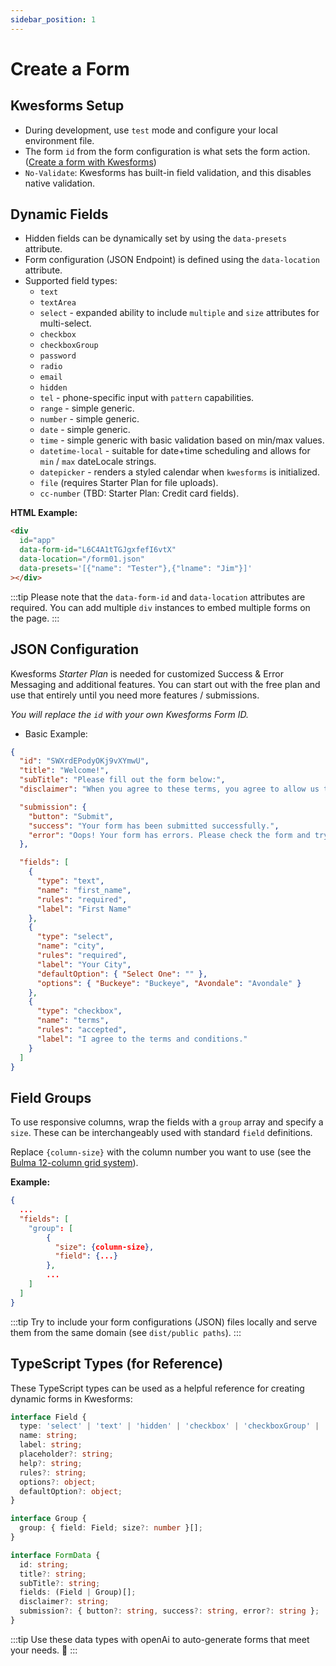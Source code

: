 ```yaml
---
sidebar_position: 1
---
```


# Create a Form

## Kwesforms Setup

- During development, use `test` mode and configure your local environment file.
- The form `id` from the form configuration is what sets the form action. ([Create a form with Kwesforms](https://kwes.io/docs/v2/getting-started))
- `No-Validate`: Kwesforms has built-in field validation, and this disables native validation.

## Dynamic Fields

- Hidden fields can be dynamically set by using the `data-presets` attribute.
- Form configuration (JSON Endpoint) is defined using the `data-location` attribute.
- Supported field types:
  - `text`
  - `textArea`
  - `select` - expanded ability to include `multiple` and `size` attributes for multi-select.
  - `checkbox`
  - `checkboxGroup`
  - `password`
  - `radio`
  - `email`
  - `hidden`
  - `tel` - phone-specific input with `pattern` capabilities.
  - `range` - simple generic.
  - `number` - simple generic.
  - `date` - simple generic.
  - `time` - simple generic with basic validation based on min/max values.
  - `datetime-local` - suitable for date+time scheduling and allows for `min` / `max` dateLocale strings.
  - `datepicker` - renders a styled calendar when `kwesforms` is initialized.
  - `file` (requires Starter Plan for file uploads).
  - `cc-number` (TBD: Starter Plan: Credit card fields).

**HTML Example:**
```html
<div
  id="app"
  data-form-id="L6C4A1tTGJgxfefI6vtX"
  data-location="/form01.json"
  data-presets='[{"name": "Tester"},{"lname": "Jim"}]'
></div>
```

:::tip
Please note that the `data-form-id` and `data-location` attributes are required. You can add multiple `div` instances to embed multiple forms on the page.
:::

## JSON Configuration

Kwesforms *Starter Plan* is needed for customized Success & Error Messaging and additional features.
You can start out with the free plan and use that entirely until you need more features / submissions.

*You will replace the `id` with your own Kwesforms Form ID.*

- Basic Example:

```json
{
  "id": "SWXrdEPodyOKj9vXYmwU",
  "title": "Welcome!",
  "subTitle": "Please fill out the form below:",
  "disclaimer": "When you agree to these terms, you agree to allow us to contact you via email.",

  "submission": {
    "button": "Submit",
    "success": "Your form has been submitted successfully.",
    "error": "Oops! Your form has errors. Please check the form and try again."
  },

  "fields": [
    {
      "type": "text",
      "name": "first_name",
      "rules": "required",
      "label": "First Name"
    },
    {
      "type": "select",
      "name": "city",
      "rules": "required",
      "label": "Your City",
      "defaultOption": { "Select One": "" },
      "options": { "Buckeye": "Buckeye", "Avondale": "Avondale" }
    },
    {
      "type": "checkbox",
      "name": "terms",
      "rules": "accepted",
      "label": "I agree to the terms and conditions."
    }
  ]
}
```

## Field Groups

To use responsive columns, wrap the fields with a `group` array and specify a `size`. These can be interchangeably used with standard `field` definitions.

Replace `{column-size}` with the column number you want to use (see the [Bulma 12-column grid system](https://bulma.io/documentation/columns/sizes/#12-columns-system)).

**Example:**
```json
{
  ...
  "fields": [
    "group": [
        {
          "size": {column-size},
          "field": {...}
        },
        ...
    ]
  ]
}
```

:::tip
 Try to include your form configurations (JSON) files locally and serve them from the same domain (see `dist/public paths`).
:::

## TypeScript Types (for Reference)

These TypeScript types can be used as a helpful reference for creating dynamic forms in Kwesforms:

```typescript
interface Field {
  type: 'select' | 'text' | 'hidden' | 'checkbox' | 'checkboxGroup' | 'radio' | 'email' | 'textarea' | 'password' | 'date' | 'datepicker' | 'file' | 'datetime-local' | 'time' | 'tel' | 'range' | 'number';
  name: string;
  label: string;
  placeholder?: string;
  help?: string;
  rules?: string;
  options?: object;
  defaultOption?: object;
}

interface Group {
  group: { field: Field; size?: number }[];
}

interface FormData {
  id: string;
  title?: string;
  subTitle?: string;
  fields: (Field | Group)[];
  disclaimer?: string;
  submission?: { button?: string, success?: string, error?: string };
}
```

:::tip
Use these data types with openAi to auto-generate forms that meet your needs. 🤖
:::
